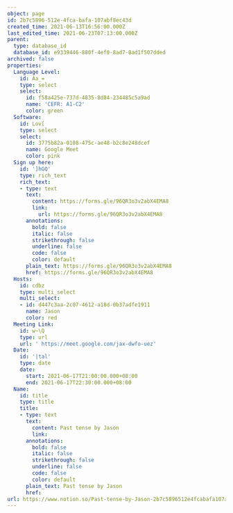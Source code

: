 ```yaml
---
object: page
id: 2b7c5896-512e-4fca-bafa-107abf8ec43d
created_time: 2021-06-13T16:56:00.000Z
last_edited_time: 2021-06-23T07:13:00.000Z
parent:
  type: database_id
  database_id: e9339446-880f-4ef0-8ad7-8ad1f507dded
archived: false
properties:
  Language Level:
    id: Aa_=
    type: select
    select:
      id: f58a425e-737d-4835-8d84-234485c5a9ad
      name: 'CEFR: A1-C2'
      color: green
  Software:
    id: Lov[
    type: select
    select:
      id: 3775b82a-0108-475c-ae48-b2c8e248dcef
      name: Google Meet
      color: pink
  Sign up here:
    id: ']hGQ'
    type: rich_text
    rich_text:
    - type: text
      text:
        content: https://forms.gle/96QR3o3v2abX4EMA8
        link:
          url: https://forms.gle/96QR3o3v2abX4EMA8
      annotations:
        bold: false
        italic: false
        strikethrough: false
        underline: false
        code: false
        color: default
      plain_text: https://forms.gle/96QR3o3v2abX4EMA8
      href: https://forms.gle/96QR3o3v2abX4EMA8
  Hosts:
    id: cdbz
    type: multi_select
    multi_select:
    - id: d447c3aa-2c07-4612-a18d-0b37adfe1911
      name: Jason
      color: red
  Meeting Link:
    id: w~\Q
    type: url
    url: ' https://meet.google.com/jax-dwfo-uez'
  Date:
    id: '|tal'
    type: date
    date:
      start: 2021-06-17T21:00:00.000+08:00
      end: 2021-06-17T22:30:00.000+08:00
  Name:
    id: title
    type: title
    title:
    - type: text
      text:
        content: Past tense by Jason
        link: 
      annotations:
        bold: false
        italic: false
        strikethrough: false
        underline: false
        code: false
        color: default
      plain_text: Past tense by Jason
      href: 
url: https://www.notion.so/Past-tense-by-Jason-2b7c5896512e4fcabafa107abf8ec43d
---
```


